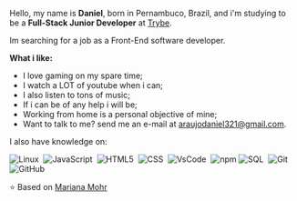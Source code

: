 Hello, my name is **Daniel**, born in Pernambuco, Brazil, and i'm studying  to be a **Full-Stack Junior Developer** at <a href="https://www.betrybe.com/">Trybe</a>.

Im searching for a job as a Front-End software developer.


**What i like:**


- I love gaming on my spare time;
- I watch a LOT of youtube when i can;
- I also listen to tons of music;
- If i can be of any help i will be;
- Working from home is a personal objective of mine;
- Want to talk to me? send me an e-mail at araujodaniel321@gmail.com.

I also have knowledge on:

  ![Linux](https://img.shields.io/badge/-Linux-FCC624?style=flat=square&logo=linux&logoColor=black)&nbsp;
  ![JavaScript](https://img.shields.io/badge/-JavaScript-333333?style=flat&logo=javascript)&nbsp;
  ![HTML5](https://img.shields.io/badge/-HTML5-333333?style=flat&logo=HTML5)&nbsp;
  ![CSS](https://img.shields.io/badge/-CSS-333333?style=flat&logo=CSS3&logoColor=1572B6)&nbsp;
  ![VsCode](https://img.shields.io/badge/-VsCode-333333?style=flat&logo=visual-studio-code)&nbsp;
  ![npm](https://img.shields.io/badge/-npm-CB3837?style=flat=square&logo=npm&logoColor=white)&nbsp;![SQL](https://img.shields.io/badge/-SQL-4479A1?style=flat=square&logo=mysql&logoColor=white)&nbsp;
  ![Git](https://img.shields.io/badge/-Git-333333?style=flat&logo=git)&nbsp;
  ![GitHub](https://img.shields.io/badge/-GitHub-333333?style=flat&logo=github)&nbsp;






<!-- <h3> :rocket: &nbsp;Languages and App's </h3>

  
  
  ![React](https://img.shields.io/badge/-React-333333?style=flat&logo=react)&nbsp;
  ![Context API](https://img.shields.io/badge/-Context%20API-61DAFB?style=flat=square&logo=react&logoColor=black)&nbsp;
  ![Redux](https://img.shields.io/badge/-Redux-764ABC?style=flat=square&logo=redux&logoColor=white)&nbsp;
  ![Jest](https://img.shields.io/badge/-Jest-333333?style=flat&logo=jest)&nbsp;
  ![RTL](https://img.shields.io/badge/-RTL-61DAFB?style=flat=square&logo=react&logoColor=black)&nbsp;
  ![SQL](https://img.shields.io/badge/-SQL-4479A1?style=flat=square&logo=mysql&logoColor=white)&nbsp;
  ![MongoDB](https://img.shields.io/badge/-MongoDB-47A248?style=flat=square&logo=mongodb&logoColor=white)&nbsp;
  ![NodeJS](https://img.shields.io/badge/-Node.Js-339933?style=flat=square&logo=node-dot-js&logoColor=white)&nbsp;
  ![SCRUM](https://img.shields.io/badge/-SCRUM-blue?style=flat=square)&nbsp;
  ![Kanban](https://img.shields.io/badge/-Kanban-grey?style=flat=square)&nbsp;
  ![Drupal](https://img.shields.io/badge/-Drupal-333333?style=flat&logo=drupal)&nbsp;
  ![Jira](https://img.shields.io/badge/-Jira-333333?style=flat&logo=jira)&nbsp;
 -->

⭐️ Based on [Mariana Mohr](https://github.com/marianamohr)
